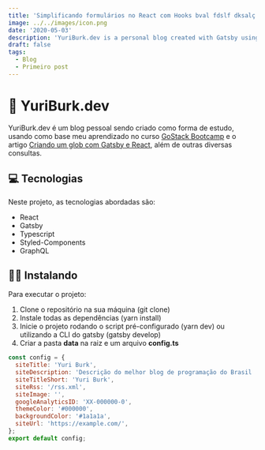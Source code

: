 ```yaml
---
title: 'Simplificando formulários no React com Hooks bval fdslf dksalç dksalç dksalçd kaslçdkaslçdlasklçdaslçdsaklçdasklçdskalçdklças'
image: ../../images/icon.png
date: '2020-05-03'
description: 'YuriBurk.dev is a personal blog created with Gatsby using Typescript'
draft: false
tags:
  - Blog
  - Primeiro post
---
```


<h1>🚀 YuriBurk.dev</h1>

YuriBurk.dev é um blog pessoal sendo criado como forma de estudo, usando como base meu aprendizado no curso <a href="https://rocketseat.com.br/gostack">GoStack Bootcamp</a> e o artigo <a href="https://www.joaopedro.cc/blog-com-gatsby-e-react-parte-1">Criando um glob com Gatsby e React</a>, além de outras diversas consultas.

<h2>💻 Tecnologias</h2>

Neste projeto, as tecnologias abordadas são:

- React
- Gatsby
- Typescript
- Styled-Components
- GraphQL

<h2>👨‍💻 Instalando</h2>

Para executar o projeto:

1. Clone o repositório na sua máquina (git clone)
2. Instale todas as dependências (yarn install)
3. Inicie o projeto rodando o script pré-configurado (yarn dev) ou utilizando a CLI do gatsby (gatsby develop)
4. Criar a pasta <strong>data</strong> na raiz e um arquivo <strong>config.ts</strong>

```javascript
const config = {
  siteTitle: 'Yuri Burk',
  siteDescription: 'Descrição do melhor blog de programação do Brasil :)',
  siteTitleShort: 'Yuri Burk',
  siteRss: '/rss.xml',
  siteImage: '',
  googleAnalyticsID: 'XX-000000-0',
  themeColor: '#000000',
  backgroundColor: '#1a1a1a',
  siteUrl: 'https://example.com/',
};
export default config;
```
